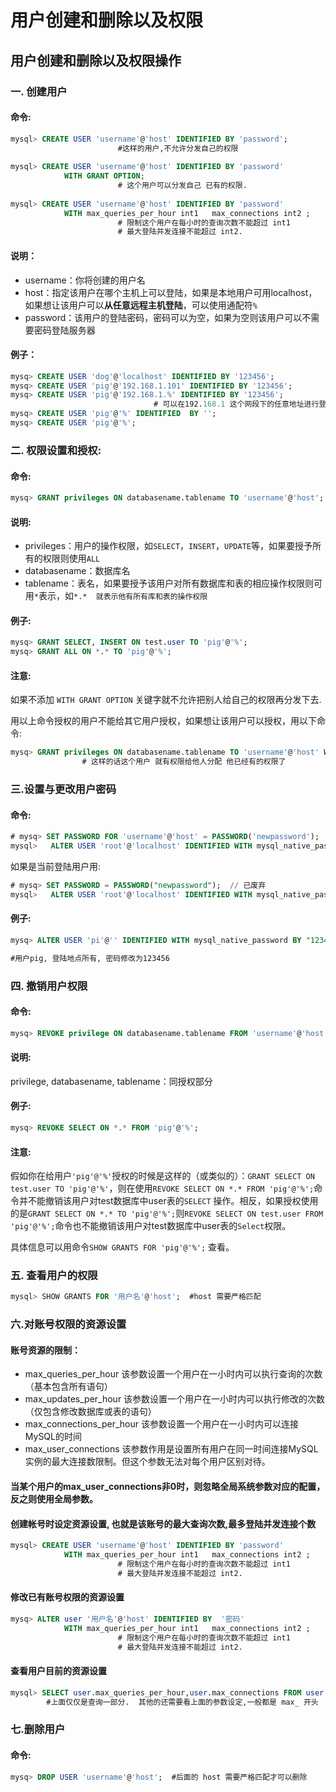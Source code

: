 # 用户创建和删除以及权限

## 用户创建和删除以及权限操作

### 一. 创建用户

#### 命令:

```sql
mysql> CREATE USER 'username'@'host' IDENTIFIED BY 'password';      
                        #这样的用户,不允许分发自己的权限
                        
mysql> CREATE USER 'username'@'host' IDENTIFIED BY 'password' 
            WITH GRANT OPTION;   
                        # 这个用户可以分发自己 已有的权限.
                        
mysql> CREATE USER 'username'@'host' IDENTIFIED BY 'password' 
            WITH max_queries_per_hour int1   max_connections int2 ;   
                        # 限制这个用户在每小时的查询次数不能超过 int1 
                        # 最大登陆并发连接不能超过 int2. 
```

#### 说明：

* username：你将创建的用户名
* host：指定该用户在哪个主机上可以登陆，如果是本地用户可用localhost，如果想让该用户可以**从任意远程主机登陆**，可以使用通配符`%`
* password：该用户的登陆密码，密码可以为空，如果为空则该用户可以不需要密码登陆服务器

#### 例子：

```sql
mysq> CREATE USER 'dog'@'localhost' IDENTIFIED BY '123456';
mysq> CREATE USER 'pig'@'192.168.1.101' IDENTIFIED BY '123456';
mysq> CREATE USER 'pig'@'192.168.1.%' IDENTIFIED BY '123456';      
                                # 可以在192.168.1 这个网段下的任意地址进行登陆
mysq> CREATE USER 'pig'@'%' IDENTIFIED  BY '';
mysq> CREATE USER 'pig'@'%';
```

### 二. 权限设置和授权:

#### 命令:

```sql
mysq> GRANT privileges ON databasename.tablename TO 'username'@'host';
```

#### 说明:

* privileges：用户的操作权限，如`SELECT`，`INSERT`，`UPDATE`等，如果要授予所有的权限则使用`ALL`
* databasename：数据库名
* tablename：表名，如果要授予该用户对所有数据库和表的相应操作权限则可用`*`表示，如`*.*  就表示他有所有库和表的操作权限`

#### 例子:

```sql
mysq> GRANT SELECT, INSERT ON test.user TO 'pig'@'%';
mysq> GRANT ALL ON *.* TO 'pig'@'%';
```

#### 注意:

如果不添加 `WITH GRANT OPTION` 关键字就不允许把别人给自己的权限再分发下去.

用以上命令授权的用户不能给其它用户授权，如果想让该用户可以授权，用以下命令:

```sql
mysq> GRANT privileges ON databasename.tablename TO 'username'@'host' WITH GRANT OPTION;
                # 这样的话这个用户 就有权限给他人分配 他已经有的权限了
```

### 三.设置与更改用户密码

#### 命令:

```sql
# mysq> SET PASSWORD FOR 'username'@'host' = PASSWORD('newpassword');   #已废弃
mysql>   ALTER USER 'root'@'localhost' IDENTIFIED WITH mysql_native_password BY "新密码";
```

如果是当前登陆用户用:

```sql
# mysq> SET PASSWORD = PASSWORD("newpassword");  // 已废弃
mysql>   ALTER USER 'root'@'localhost' IDENTIFIED WITH mysql_native_password BY "新密码";
```

#### 例子:

```sql
mysq> ALTER USER 'pi'@'' IDENTIFIED WITH mysql_native_password BY "123456";

#用户pig, 登陆地点所有, 密码修改为123456
```

### 四. 撤销用户权限

#### 命令:

```sql
mysq> REVOKE privilege ON databasename.tablename FROM 'username'@'host';
```

#### 说明:

privilege, databasename, tablename：同授权部分

#### 例子:

```sql
mysq> REVOKE SELECT ON *.* FROM 'pig'@'%';
```

#### 注意:

假如你在给用户`'pig'@'%'`授权的时候是这样的（或类似的）：`GRANT SELECT ON test.user TO 'pig'@'%'`，则在使用`REVOKE SELECT ON *.* FROM 'pig'@'%';`命令并不能撤销该用户对test数据库中user表的`SELECT` 操作。相反，如果授权使用的是`GRANT SELECT ON *.* TO 'pig'@'%';`则`REVOKE SELECT ON test.user FROM 'pig'@'%';`命令也不能撤销该用户对test数据库中user表的`Select`权限。

具体信息可以用命令`SHOW GRANTS FOR 'pig'@'%';` 查看。

### 五. 查看用户的权限

```sql
mysql> SHOW GRANTS FOR '用户名'@'host';  #host 需要严格匹配
```

### 六.对账号权限的资源设置

#### 账号资源的限制：

* max\_queries\_per\_hour 该参数设置一个用户在一小时内可以执行查询的次数（基本包含所有语句） 
* max\_updates\_per\_hour 该参数设置一个用户在一小时内可以执行修改的次数（仅包含修改数据库或表的语句）
* max\_connections\_per\_hour 该参数设置一个用户在一小时内可以连接MySQL的时间
* max\_user\_connections 该参数作用是设置所有用户在同一时间连接MySQL实例的最大连接数限制。但这个参数无法对每个用户区别对待。

#### 当某个用户的max\_user\_connections非0时，则忽略全局系统参数对应的配置，反之则使用全局参数。

#### 创建帐号时设定资源设置,  也就是该账号的最大查询次数,最多登陆并发连接个数

```sql
mysql> CREATE USER 'username'@'host' IDENTIFIED BY 'password' 
            WITH max_queries_per_hour int1   max_connections int2 ;   
                        # 限制这个用户在每小时的查询次数不能超过 int1 
                        # 最大登陆并发连接不能超过 int2. 
```

#### 修改已有账号权限的资源设置

```sql
mysq> ALTER user '用户名'@'host' IDENTIFIED BY  '密码'
            WITH max_queries_per_hour int1   max_connections int2 ;   
                        # 限制这个用户在每小时的查询次数不能超过 int1 
                        # 最大登陆并发连接不能超过 int2. 
```

#### 查看用户目前的资源设置

```sql
mysql> SELECT user.max_queries_per_hour,user.max_connections FROM user WHERE user = '用户名';
        #上面仅仅是查询一部分.  其他的还需要看上面的参数设定,一般都是 max_ 开头
```

### 七.删除用户

#### 命令:

```sql
mysq> DROP USER 'username'@'host';  #后面的 host 需要严格匹配才可以删除
```


